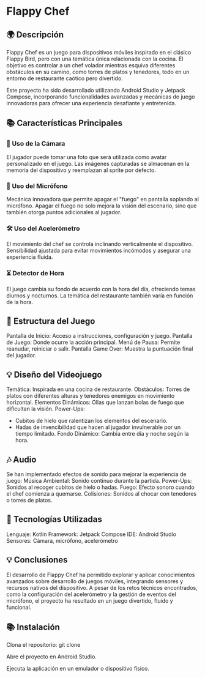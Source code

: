 # Flappy Chef

## 🌍 Descripción
Flappy Chef es un juego para dispositivos móviles inspirado en el clásico Flappy Bird, pero con una temática única relacionada con la cocina. El objetivo es controlar a un chef volador mientras esquiva diferentes obstáculos en su camino, como torres de platos y tenedores, todo en un entorno de restaurante caótico pero divertido.

Este proyecto ha sido desarrollado utilizando Android Studio y Jetpack Compose, incorporando funcionalidades avanzadas y mecánicas de juego innovadoras para ofrecer una experiencia desafiante y entretenida.

## 📚 Características Principales
### 📸 Uso de la Cámara
El jugador puede tomar una foto que será utilizada como avatar personalizado en el juego.
Las imágenes capturadas se almacenan en la memoria del dispositivo y reemplazan al sprite por defecto.

### 🎤 Uso del Micrófono
Mecánica innovadora que permite apagar el "fuego" en pantalla soplando al micrófono.
Apagar el fuego no solo mejora la visión del escenario, sino que también otorga puntos adicionales al jugador.

### 🛠️ Uso del Acelerómetro
El movimiento del chef se controla inclinando verticalmente el dispositivo.
Sensibilidad ajustada para evitar movimientos incómodos y asegurar una experiencia fluida.

### ⏳ Detector de Hora
El juego cambia su fondo de acuerdo con la hora del día, ofreciendo temas diurnos y nocturnos.
La temática del restaurante también varía en función de la hora.

## 🔗 Estructura del Juego
Pantalla de Inicio: Acceso a instrucciones, configuración y juego.
Pantalla de Juego: Donde ocurre la acción principal.
Menú de Pausa: Permite reanudar, reiniciar o salir.
Pantalla Game Over: Muestra la puntuación final del jugador.

## 💡 Diseño del Videojuego
Temática: Inspirada en una cocina de restaurante.
Obstáculos: Torres de platos con diferentes alturas y tenedores enemigos en movimiento horizontal.
Elementos Dinámicos: Ollas que lanzan bolas de fuego que dificultan la visión.
Power-Ups:
- Cubitos de hielo que ralentizan los elementos del escenario.
- Hadas de invencibilidad que hacen al jugador invulnerable por un tiempo limitado.
Fondo Dinámico: Cambia entre día y noche según la hora.

## 🎶 Audio
Se han implementado efectos de sonido para mejorar la experiencia de juego:
Música Ambiental: Sonido continuo durante la partida.
Power-Ups: Sonidos al recoger cubitos de hielo o hadas.
Fuego: Efecto sonoro cuando el chef comienza a quemarse.
Colisiones: Sonidos al chocar con tenedores o torres de platos.

## 🔧 Tecnologías Utilizadas
Lenguaje: Kotlin
Framework: Jetpack Compose
IDE: Android Studio
Sensores: Cámara, micrófono, acelerómetro

## 💡 Conclusiones
El desarrollo de Flappy Chef ha permitido explorar y aplicar conocimientos avanzados sobre desarrollo de juegos móviles, integrando sensores y recursos nativos del dispositivo. A pesar de los retos técnicos encontrados, como la configuración del acelerómetro y la gestión de eventos del micrófono, el proyecto ha resultado en un juego divertido, fluido y funcional.

## 📚 Instalación
Clona el repositorio:
git clone <repositorio>

Abre el proyecto en Android Studio.

Ejecuta la aplicación en un emulador o dispositivo físico.
